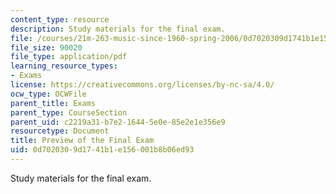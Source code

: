 ```yaml
---
content_type: resource
description: Study materials for the final exam.
file: /courses/21m-263-music-since-1960-spring-2006/0d7020309d1741b1e156001b8b06ed93_final_preview.pdf
file_size: 90020
file_type: application/pdf
learning_resource_types:
- Exams
license: https://creativecommons.org/licenses/by-nc-sa/4.0/
ocw_type: OCWFile
parent_title: Exams
parent_type: CourseSection
parent_uid: c2219a31-b7e2-1644-5e0e-85e2e1e356e9
resourcetype: Document
title: Preview of the Final Exam
uid: 0d702030-9d17-41b1-e156-001b8b06ed93
---
```

Study materials for the final exam.